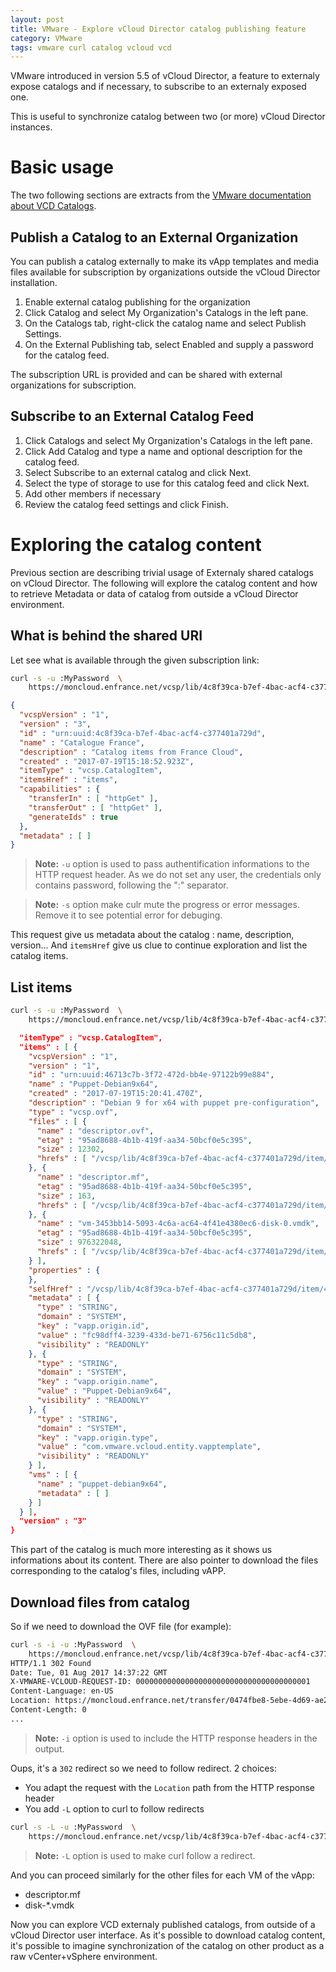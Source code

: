```yaml
---
layout: post
title: VMware - Explore vCloud Director catalog publishing feature
category: VMware
tags: vmware curl catalog vcloud vcd
---
```


VMware introduced in version 5.5 of vCloud Director, a feature to externaly expose catalogs and if necessary, to subscribe to an externaly exposed one.

This is useful to synchronize catalog between two (or more) vCloud Director instances.

# Basic usage

The two following sections are extracts from the [VMware documentation about VCD Catalogs](http://pubs.vmware.com/vcd-820/index.jsp#com.vmware.vcloud.admin.doc/GUID-1A098021-07C4-44BA-AB9D-9D48FD4CA812.html).

## Publish a Catalog to an External Organization

You can publish a catalog externally to make its vApp templates and media files available for subscription by organizations outside the vCloud Director installation.

1. Enable external catalog publishing for the organization
2. Click Catalog and select My Organization's Catalogs in the left pane.
3. On the Catalogs tab, right-click the catalog name and select Publish Settings.
4. On the External Publishing tab, select Enabled and supply a password for the catalog feed.

The subscription URL is provided and can be shared with external organizations for subscription.

## Subscribe to an External Catalog Feed

1. Click Catalogs and select My Organization's Catalogs in the left pane.
1. Click Add Catalog and type a name and optional description for the catalog feed.
1. Select Subscribe to an external catalog and click Next.
1. Select the type of storage to use for this catalog feed and click Next.
1. Add other members if necessary
1. Review the catalog feed settings and click Finish.

# Exploring the catalog content

Previous section are describing trivial usage of Externaly shared catalogs on vCloud Director. The following will explore the catalog content and how to retrieve Metadata or data of catalog from outside a vCloud Director environment.

## What is behind the shared URI

Let see what is available through the given subscription link:

```bash
curl -s -u :MyPassword  \
	https://moncloud.enfrance.net/vcsp/lib/4c8f39ca-b7ef-4bac-acf4-c377401a729d
```
```json
{
  "vcspVersion" : "1",
  "version" : "3",
  "id" : "urn:uuid:4c8f39ca-b7ef-4bac-acf4-c377401a729d",
  "name" : "Catalogue France",
  "description" : "Catalog items from France Cloud",
  "created" : "2017-07-19T15:18:52.923Z",
  "itemType" : "vcsp.CatalogItem",
  "itemsHref" : "items",
  "capabilities" : {
    "transferIn" : [ "httpGet" ],
    "transferOut" : [ "httpGet" ],
    "generateIds" : true
  },
  "metadata" : [ ]
}
```

> **Note:** `-u` option is used to pass authentification informations to the HTTP request header. As we do not set any user, the credentials only contains password, following the ":" separator.

> **Note:** `-s` option make culr mute the progress or error messages. Remove it to see potential error for debuging.


This request give us metadata about the catalog : name, description, version... And `itemsHref` give us clue to continue exploration and list the catalog items.

## List items

```bash
curl -s -u :MyPassword  \
	https://moncloud.enfrance.net/vcsp/lib/4c8f39ca-b7ef-4bac-acf4-c377401a729d/items
```
```json
  "itemType" : "vcsp.CatalogItem",
  "items" : [ {
    "vcspVersion" : "1",
    "version" : "1",
    "id" : "urn:uuid:46713c7b-3f72-472d-bb4e-97122b99e884",
    "name" : "Puppet-Debian9x64",
    "created" : "2017-07-19T15:20:41.470Z",
    "description" : "Debian 9 for x64 with puppet pre-configuration",
    "type" : "vcsp.ovf",
    "files" : [ {
      "name" : "descriptor.ovf",
      "etag" : "95ad8688-4b1b-419f-aa34-50bcf0e5c395",
      "size" : 12302,
      "hrefs" : [ "/vcsp/lib/4c8f39ca-b7ef-4bac-acf4-c377401a729d/item/46713c7b-3f72-472d-bb4e-97122b99e884/file/descriptor.ovf" ]
    }, {
      "name" : "descriptor.mf",
      "etag" : "95ad8688-4b1b-419f-aa34-50bcf0e5c395",
      "size" : 163,
      "hrefs" : [ "/vcsp/lib/4c8f39ca-b7ef-4bac-acf4-c377401a729d/item/46713c7b-3f72-472d-bb4e-97122b99e884/file/descriptor.mf" ]
    }, {
      "name" : "vm-3453bb14-5093-4c6a-ac64-4f41e4380ec6-disk-0.vmdk",
      "etag" : "95ad8688-4b1b-419f-aa34-50bcf0e5c395",
      "size" : 976322048,
      "hrefs" : [ "/vcsp/lib/4c8f39ca-b7ef-4bac-acf4-c377401a729d/item/46713c7b-3f72-472d-bb4e-97122b99e884/file/vm-3453bb14-5093-4c6a-ac64-4f41e4380ec6-disk-0.vmdk" ]
    } ],
    "properties" : {
    },
    "selfHref" : "/vcsp/lib/4c8f39ca-b7ef-4bac-acf4-c377401a729d/item/46713c7b-3f72-472d-bb4e-97122b99e884/",
    "metadata" : [ {
      "type" : "STRING",
      "domain" : "SYSTEM",
      "key" : "vapp.origin.id",
      "value" : "fc98dff4-3239-433d-be71-6756c11c5db8",
      "visibility" : "READONLY"
    }, {
      "type" : "STRING",
      "domain" : "SYSTEM",
      "key" : "vapp.origin.name",
      "value" : "Puppet-Debian9x64",
      "visibility" : "READONLY"
    }, {
      "type" : "STRING",
      "domain" : "SYSTEM",
      "key" : "vapp.origin.type",
      "value" : "com.vmware.vcloud.entity.vapptemplate",
      "visibility" : "READONLY"
    } ],
    "vms" : [ {
      "name" : "puppet-debian9x64",
      "metadata" : [ ]
    } ]
  } ],
  "version" : "3"
}
```

This part of the catalog is much more interesting as it shows us informations about its content. There are also pointer to download the files corresponding to the catalog's files, including vAPP.

## Download files from catalog

So if we need to download the OVF file (for example):

```bash
curl -s -i -u :MyPassword  \
	https://moncloud.enfrance.net/vcsp/lib/4c8f39ca-b7ef-4bac-acf4-c377401a729d/item/83f573cd-e5ab-442e-a585-53b6e2c5e820/file/descriptor.ovf
HTTP/1.1 302 Found
Date: Tue, 01 Aug 2017 14:37:22 GMT
X-VMWARE-VCLOUD-REQUEST-ID: 000000000000000000000000000000000000001
Content-Language: en-US
Location: https://moncloud.enfrance.net/transfer/0474fbe8-5ebe-4d69-ae27-790fae40c9d9/descriptor.ovf
Content-Length: 0
...
```
> **Note:** `-i` option is used to include the HTTP response headers in the output.

Oups, it's a `302` redirect so we need to follow redirect. 2 choices:
* You adapt the request with the `Location` path from the HTTP response header
* You add `-L` option to curl to follow redirects

```bash
curl -s -L -u :MyPassword  \
	https://moncloud.enfrance.net/vcsp/lib/4c8f39ca-b7ef-4bac-acf4-c377401a729d/item/83f573cd-e5ab-442e-a585-53b6e2c5e820/file/descriptor.ovf > myVapp/descriptor.ovf
```

> **Note:** `-L` option is used to make curl follow a redirect.

And you can proceed similarly for the other files for each VM of the vApp:
* descriptor.mf
* disk-\*.vmdk

Now you can explore VCD externaly published catalogs, from outside of a vCloud Director user interface. As it's possible to download catalog content, it's possible to imagine synchronization of the catalog on other product as a raw vCenter+vSphere environment.
